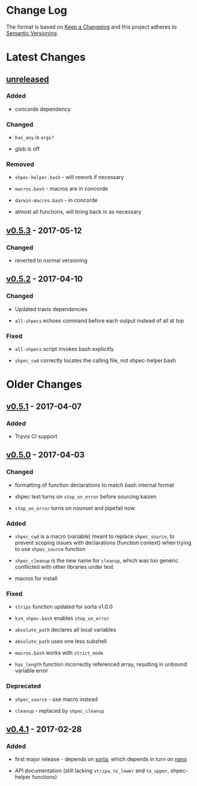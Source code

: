 Change Log
==========

The format is based on [Keep a Changelog] and this project adheres to
[Semantic Versioning].

Latest Changes
==============

[unreleased]
------------

### Added

-   concorde dependency

### Changed

-   `has_any` is `args?`

-   glob is off

### Removed

-   `shpec-helper.bash` - will rework if necessary

-   `macros.bash` - macros are in concorde

-   `darwin-macros.bash` - in concorde

-   almost all functions, will bring back in as necessary

[v0.5.3] - 2017-05-12
---------------------

### Changed

-   reverted to normal versioning

[v0.5.2] - 2017-04-10
---------------------

### Changed

-   Updated travis dependencies

-   `all-shpecs` echoes command before each output instead of all at top

### Fixed

-   `all-shpecs` script invokes bash explicitly

-   `shpec_cwd` correctly locates the calling file, not
    shpec-helper.bash

Older Changes
=============

[v0.5.1] - 2017-04-07
---------------------

### Added

-   Travis CI support

[v0.5.0] - 2017-04-03
---------------------

### Changed

-   formatting of function declarations to match bash internal format

-   shpec test turns on `stop_on_error` before sourcing kaizen

-   `stop_on_error` turns on nounset and pipefail now

### Added

-   `shpec_cwd` is a macro (variable) meant to replace `shpec_source`,
    to prevent scoping issues with declarations (function context) when
    trying to use `shpec_source` function

-   `shpec_cleanup` is the new name for `cleanup`, which was too generic
    conflicted with other libraries under test

-   macros for install

### Fixed

-   `strips` function updated for sorta v1.0.0

-   `kzn_shpec.bash` enables `stop_on_error`

-   `absolute_path` declares all local variables

-   `absolute_path` uses one less subshell

-   `macros.bash` works with `strict_mode`

-   `has_length` function incorrectly referenced array, resulting in
    unbound variable error

### Deprecated

-   `shpec_source` - use macro instead

-   `cleanup` - replaced by `shpec_cleanup`

[v0.4.1] - 2017-02-28
---------------------

### Added

-   first major release - depends on [sorta], which depends in turn on
    [nano]

-   API documentation (still lacking `stripa`, `to_lower` and
    `to_upper`, shpec-helper functions)

  [Keep a Changelog]: http://keepachangelog.com/
  [Semantic Versioning]: http://semver.org/
  [unreleased]: https://github.com/binaryphile/kaizen/compare/v0.5.2...v0.5
  [v0.5.3]: https://github.com/binaryphile/kaizen/compare/v0.5.2...v0.5.3
  [v0.5.2]: https://github.com/binaryphile/kaizen/compare/v0.5.1...v0.5.2
  [v0.5.1]: https://github.com/binaryphile/kaizen/compare/v0.5.0...v0.5.1
  [v0.5.0]: https://github.com/binaryphile/kaizen/compare/v0.4.1...v0.5.0
  [v0.4.1]: https://github.com/binaryphile/kaizen/tree/v0.4.1
  [sorta]: https://github.com/binaryphile/sorta
  [nano]: https://github.com/binaryphile/nano
